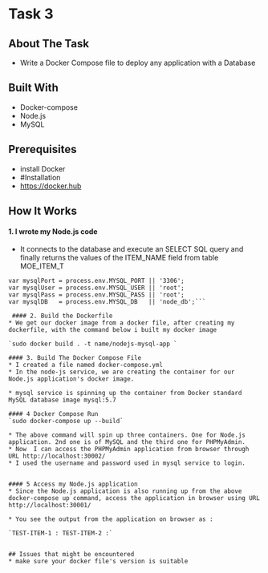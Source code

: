 # Task 3
## About The Task
* Write a Docker Compose file to deploy any application with a Database

## Built With
* Docker-compose
* Node.js
* MySQL

## Prerequisites
* install Docker
* #Installation
* https://docker.hub


## How It Works

#### 1. I wrote my Node.js code
* It connects to the database and execute an SELECT SQL query and finally returns the values of the ITEM_NAME field from table MOE_ITEM_T

``` var mysqlHost = process.env.MYSQL_HOST || 'localhost';
var mysqlPort = process.env.MYSQL_PORT || '3306';
var mysqlUser = process.env.MYSQL_USER || 'root'; 
var mysqlPass = process.env.MYSQL_PASS || 'root';  
var mysqlDB   = process.env.MYSQL_DB   || 'node_db';```
 
 #### 2. Build the Dockerfile
* We get our docker image from a docker file, after creating my dockerfile, with the command below i built my docker image

`sudo docker build . -t name/nodejs-mysql-app `

#### 3. Build The Docker Compose File
* I created a file named docker-compose.yml
* In the node-js service, we are creating the container for our Node.js application's docker image.

* mysql service is spinning up the container from Docker standard MySQL database image mysql:5.7

#### 4 Docker Compose Run
`sudo docker-compose up --build`

* The above command will spin up three containers. One for Node.js application. 2nd one is of MySQL and the third one for PHPMyAdmin.
* Now  I can access the PHPMyAdmin application from browser through URL http://localhost:30002/
* I used the username and password used in mysql service to login.


#### 5 Access my Node.js application
* Since the Node.js application is also running up from the above docker-compose up command, access the application in browser using URL http://localhost:30001/

* You see the output from the application on browser as :

`TEST-ITEM-1 : TEST-ITEM-2 :`


## Issues that might be encountered
* make sure your docker file's version is suitable



